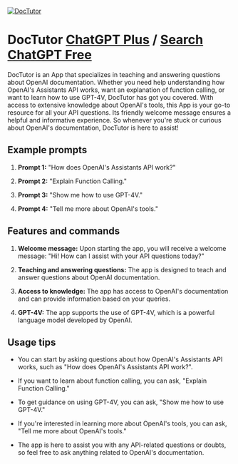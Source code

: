 
[![DocTutor](https://files.oaiusercontent.com/file-9TgbtM6fApFhT5UAMu9IClcy?se=2123-10-17T00%3A45%3A50Z&sp=r&sv=2021-08-06&sr=b&rscc=max-age%3D31536000%2C%20immutable&rscd=attachment%3B%20filename%3D106a0dc8-0da5-4ee0-9ace-7f6ce3b7f2fe.png&sig=ZDFVnxurBTs3/qeWnAR8uuph0WNwuA553KFG87HhXUs%3D)](https://chat.openai.com/g/g-M1rPB3jJT-doctutor)

# DocTutor [ChatGPT Plus](https://chat.openai.com/g/g-M1rPB3jJT-doctutor) / [Search ChatGPT Free](https://gptcall.net/index.html#/?search=DocTutor)

DocTutor is an App that specializes in teaching and answering questions about OpenAI documentation. Whether you need help understanding how OpenAI's Assistants API works, want an explanation of function calling, or want to learn how to use GPT-4V, DocTutor has got you covered. With access to extensive knowledge about OpenAI's tools, this App is your go-to resource for all your API questions. Its friendly welcome message ensures a helpful and informative experience. So whenever you're stuck or curious about OpenAI's documentation, DocTutor is here to assist!

## Example prompts

1. **Prompt 1:** "How does OpenAI's Assistants API work?"

2. **Prompt 2:** "Explain Function Calling."

3. **Prompt 3:** "Show me how to use GPT-4V."

4. **Prompt 4:** "Tell me more about OpenAI's tools."

## Features and commands

1. **Welcome message:** Upon starting the app, you will receive a welcome message: "Hi! How can I assist with your API questions today?"

2. **Teaching and answering questions:** The app is designed to teach and answer questions about OpenAI documentation.

3. **Access to knowledge:** The app has access to OpenAI's documentation and can provide information based on your queries.

4. **GPT-4V:** The app supports the use of GPT-4V, which is a powerful language model developed by OpenAI.

## Usage tips

- You can start by asking questions about how OpenAI's Assistants API works, such as "How does OpenAI's Assistants API work?".

- If you want to learn about function calling, you can ask, "Explain Function Calling."

- To get guidance on using GPT-4V, you can ask, "Show me how to use GPT-4V."

- If you're interested in learning more about OpenAI's tools, you can ask, "Tell me more about OpenAI's tools."

- The app is here to assist you with any API-related questions or doubts, so feel free to ask anything related to OpenAI's documentation.


